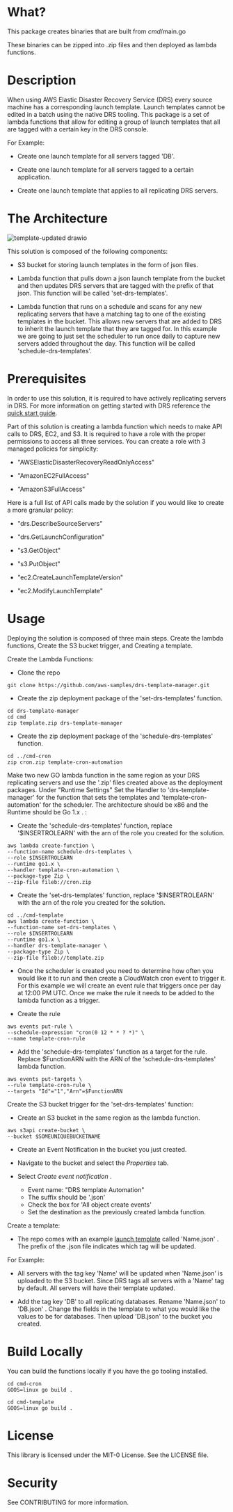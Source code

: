 # What?

This package creates binaries that are built from *cmd*/main.go

These binaries can be zipped into .zip files and then deployed as lambda functions.

# Description

When using AWS Elastic Disaster Recovery Service (DRS) every source machine has a corresponding launch template. Launch templates cannot be edited in a batch using the native DRS tooling. This package is a set of lambda functions that allow for editing a group of launch templates that all are tagged with a certain key in the DRS console.

For Example:
- Create one launch template for all servers tagged 'DB'.

- Create one launch template for all servers tagged to a certain application.

- Create one launch template that applies to all replicating DRS servers.

# The Architecture

![template-updated drawio](https://user-images.githubusercontent.com/97046295/165619622-780e7448-4832-4a10-8696-938336314847.png)

This solution is composed of the following components:

- S3 bucket for storing launch templates in the form of json files.

- Lambda function that pulls down a json launch template from the bucket and then updates DRS servers that are tagged with the prefix of that json. This function will be called 'set-drs-templates'.

- Lambda function that runs on a schedule and scans for any new replicating servers that have a matching tag to one of the existing templates in the bucket. This allows new servers that are added to DRS to inherit the launch template that they are tagged for. In this example we are going to just set the scheduler to run once daily to capture new servers added throughout the day. This function will be called 'schedule-drs-templates'.

# Prerequisites

In order to use this solution, it is required to have actively replicating servers in DRS. For more information on getting started with DRS reference the [quick start guide](https://docs.aws.amazon.com/drs/latest/userguide/getting-started.html).

Part of this solution is creating a lambda function which needs to make API calls to  DRS, EC2, and S3. It is required to have a role with the proper permissions to access all three services. You can create a role with 3 managed policies for simplicity:

- "AWSElasticDisasterRecoveryReadOnlyAccess"

- "AmazonEC2FullAccess"

- "AmazonS3FullAccess"

Here is a full list of API calls made by the solution if you would like to create a more granular policy:

- "drs.DescribeSourceServers"

- "drs.GetLaunchConfiguration"

- "s3.GetObject"

- "s3.PutObject"

- "ec2.CreateLaunchTemplateVersion"

- "ec2.ModifyLaunchTemplate"

# Usage

Deploying the solution is composed of three main steps. Create the lambda functions, Create the S3 bucket trigger, and Creating a template.

Create the Lambda Functions:

* Clone the repo
```
git clone https://github.com/aws-samples/drs-template-manager.git
```

* Create the zip deployment package of the 'set-drs-templates' function.
```
cd drs-template-manager
cd cmd
zip template.zip drs-template-manager
```

* Create the zip deployment package of the 'schedule-drs-templates' function.
```
cd ../cmd-cron
zip cron.zip template-cron-automation
```

Make two new GO lambda function in the same region as your DRS replicating servers and use the '.zip' files created above as the deployment packages. Under "Runtime Settings" Set the Handler to 'drs-template-manager' for the function that sets the templates and 'template-cron-automation' for the scheduler. The architecture should be x86 and the Runtime should be Go 1.x . :

* Create the 'schedule-drs-templates' function, replace '$INSERTROLEARN' with the arn of the role you created for the solution.
```
aws lambda create-function \            
--function-name schedule-drs-templates \
--role $INSERTROLEARN
--runtime go1.x \
--handler template-cron-automation \
--package-type Zip \
--zip-file fileb://cron.zip
```

* Create the 'set-drs-templates' function, replace '$INSERTROLEARN' with the arn of the role you created for the solution.
```
cd ../cmd-template
aws lambda create-function \            
--function-name set-drs-templates \
--role $INSERTROLEARN
--runtime go1.x \
--handler drs-template-manager \
--package-type Zip \
--zip-file fileb://template.zip
```

- Once the scheduler is created you need to determine how often you would like it to run and then create a CloudWatch cron event to trigger it. For this example we will create an event rule that triggers once per day at 12:00 PM UTC. Once we make the rule it needs to be added to the lambda function as a trigger.

* Create the rule
```
aws events put-rule \
--schedule-expression "cron(0 12 * * ? *)" \
--name template-cron-rule
```

* Add the 'schedule-drs-templates' function as a target for the rule. Replace $FunctionARN with the ARN of the 'schedule-drs-templates' lambda function.
```
aws events put-targets \
--rule template-cron-rule \
--targets "Id"="1","Arn"=$FunctionARN
```



Create the S3 bucket trigger for the 'set-drs-templates' function:

- Create an S3 bucket in the same region as the lambda function.
```
aws s3api create-bucket \
--bucket $SOMEUNIQUEBUCKETNAME
```

- Create an Event Notification in the bucket you just created.

* Navigate to the bucket and select the *Properties* tab.

* Select *Create event notification* .

    - Event name: "DRS template Automation"
    - The suffix should be '.json'
    - Check the box for 'All object create events'
    - Set the destination as the previously created lambda function.

Create a template:

- The repo comes with an example [launch template](https://docs.aws.amazon.com/drs/latest/userguide/ec2-launch.html) called 'Name.json' . The prefix of the .json file indicates which tag will be updated.

For Example:

- All servers with the tag key 'Name' will be updated when 'Name.json' is uploaded to the S3 bucket. Since DRS tags all servers with a 'Name' tag by default. All servers will have their template updated.

- Add the tag key 'DB' to all replicating databases. Rename 'Name.json' to 'DB.json' . Change the fields in the template to what you would like the values to be for databases. Then upload 'DB.json' to the bucket you created.

# Build Locally

You can build the functions locally if you have the go tooling installed.
```
cd cmd-cron
GOOS=linux go build .
```

```
cd cmd-template
GOOS=linux go build .
```

# License

This library is licensed under the MIT-0 License. See the LICENSE file.

# Security

See CONTRIBUTING for more information.

